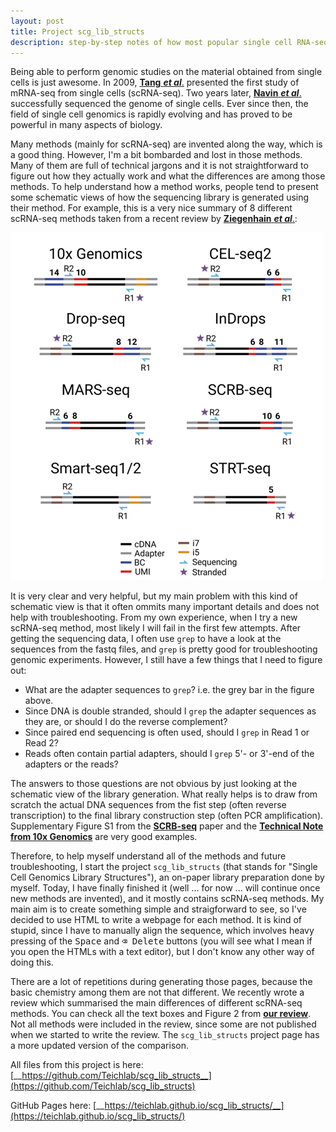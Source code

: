 ```yaml
---
layout: post
title: Project scg_lib_structs
description: step-by-step notes of how most popular single cell RNA-seq (scRNA-seq) libraries are generated and sequenced.
---
```


Being able to perform genomic studies on the material obtained from single cells is just awesome. In 2009, [__Tang__ ___et al___.](https://www.nature.com/articles/nmeth.1315) presented the first study of mRNA-seq from single cells (scRNA-seq). Two years later, [__Navin__ ___et al___.](https://www.nature.com/articles/nature09807) successfully sequenced the genome of single cells. Ever since then, the field of single cell genomics is rapidly evolving and has proved to be powerful in many aspects of biology.

Many methods (mainly for scRNA-seq) are invented along the way, which is a good thing. However, I'm a bit bombarded and lost in those methods. Many of them are full of technical jargons and it is not straightforward to figure out how they actually work and what the differences are among those methods. To help understand how a method works, people tend to present some schematic views of how the sequencing library is generated using their method. For example, this is a very nice summary of 8 different scRNA-seq methods taken from a recent review by [__Ziegenhain__ ___et al___.](https://academic.oup.com/bfg/advance-article/doi/10.1093/bfgp/ely009/4951519):

![](/img/schematic_view_of_libraries.png)

It is very clear and very helpful, but my main problem with this kind of schematic view is that it often ommits many important details and does not help with troubleshooting. From my own experience, when I try a new scRNA-seq method, most likely I will fail in the first few attempts. After getting the sequencing data, I often use `grep` to have a look at the sequences from the fastq files, and `grep` is pretty good for troubleshooting genomic experiments. However, I still have a few things that I need to figure out:

- What are the adapter sequences to `grep`? i.e. the grey bar in the figure above.
- Since DNA is double stranded, should I `grep` the adapter sequences as they are, or should I do the reverse complement?
- Since paired end sequencing is often used, should I `grep` in Read 1 or Read 2?
- Reads often contain partial adapters, should I `grep` 5'- or 3'-end of the adapters or the reads?

The answers to those questions are not obvious by just looking at the schematic view of the library generation. What really helps is to draw from scratch the actual DNA sequences from the fist step (often reverse transcription) to the final library construction step (often PCR amplification). Supplementary Figure S1 from the [__SCRB-seq__](https://www.biorxiv.org/content/early/2014/03/05/003236) paper and the [__Technical Note from 10x Genomics__](https://support.10xgenomics.com/single-cell-gene-expression/library-prep/doc/technical-note-assay-scheme-and-configuration-of-chromium-single-cell-3-v2-libraries) are very good examples.

Therefore, to help myself understand all of the methods and future troubleshooting, I start the project `scg_lib_structs` (that stands for "Single Cell Genomics Library Structures"), an on-paper library preparation done by myself. Today, I have finally finished it (well ... for now ... will continue once new methods are invented), and it mostly contains scRNA-seq methods. My main aim is to create something simple and straigforward to see, so I've decided to use HTML to write a webpage for each method. It is kind of stupid, since I have to manually align the sequence, which involves heavy pressing of the <kbd>Space</kbd> and <kbd>⌫ Delete</kbd> buttons (you will see what I mean if you open the HTMLs with a text editor), but I don't know any other way of doing this.

There are a lot of repetitions during generating those pages, because the basic chemistry among them are not that different. We recently wrote a review which summarised the main differences of different scRNA-seq methods. You can check all the text boxes and Figure 2 from [__our review__](https://www.annualreviews.org/doi/10.1146/annurev-biodatasci-080917-013452). Not all methods were included in the review, since some are not published when we started to write the review. The `scg_lib_structs` project page has a more updated version of the comparison.

All files from this project is here: [__https://github.com/Teichlab/scg_lib_structs__](https://github.com/Teichlab/scg_lib_structs) 

GitHub Pages here: [__https://teichlab.github.io/scg_lib_structs/__](https://teichlab.github.io/scg_lib_structs/)
